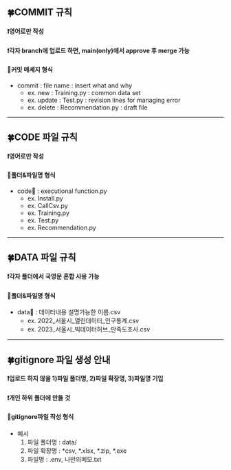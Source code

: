 ## 🍀COMMIT 규칙
#### ❗영어로만 작성
#### ❗각자 branch에 업로드 하면, main(only)에서 approve 후 merge 가능
#### 👀커밋 메세지 형식
* commit : file name : insert what and why
  * ex. new : Training.py : common data set
  * ex. update : Test.py : revision lines for managing error
  * ex. delete : Recommendation.py : draft file

------------------------------------------------------------------------------------------------
 
## 🍀CODE 파일 규칙
#### ❗영어로만 작성
#### 👀폴더&파일명 형식
* code📁 : executional function.py
  * ex. Install.py
  * ex. CallCsv.py
  * ex. Training.py
  * ex. Test.py
  * ex. Recommendation.py

------------------------------------------------------------------------------------------------
 
## 🍀DATA 파일 규칙
#### ❗각자 폴더에서 국영문 혼합 사용 가능
#### 👀폴더&파일명 형식
* data📁 : 데이터내용 설명가능한 이름.csv
  * ex. 2022_서울시_열린데이터_인구통계.csv
  * ex. 2023_서울시_빅데이터허브_만족도조사.csv
 
------------------------------------------------------------------------------------------------
 
## 🍀gitignore 파일 생성 안내
#### ❗업로드 하지 않을 1)파일 폴더명, 2)파일 확장명, 3)파일명 기입
#### ❗개인 하위 폴더에 만들 것
#### 👀gitignore파일 작성 형식
* 예시
  1) 파일 폴더명 : data/
  2) 파일 확장명 : *csv, *.xlsx, *.zip, *.exe
  3) 파일명 : .env, 나만의메모.txt




